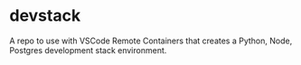 # devstack
A repo to use with VSCode Remote Containers that creates a Python, Node, Postgres development stack environment.
